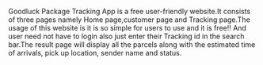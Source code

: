 Goodluck Package Tracking App is a free user-friendly website.It consists of three pages namely Home page,customer page and Tracking page.The usage of this website is it is so simple for users to use and it is free!! And user need not have to login also just enter their Tracking id in the search bar.The result page will display all the parcels along with the estimated time of arrivals, pick up location, sender name and status.



